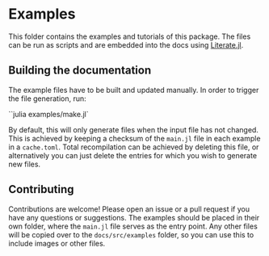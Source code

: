 # Examples

This folder contains the examples and tutorials of this package. The files can be run as
scripts and are embedded into the docs using [Literate.jl](https://fredrikekre.github.io/Literate.jl/v2/).

## Building the documentation

The example files have to be built and updated manually. In order to trigger the file
generation, run:

``julia examples/make.jl`

By default, this will only generate files when the input file has not changed. This is
achieved by keeping a checksum of the `main.jl` file in each example in a `cache.toml`.
Total recompilation can be achieved by deleting this file, or alternatively you can just
delete the entries for which you wish to generate new files.

## Contributing

Contributions are welcome! Please open an issue or a pull request if you have any questions
or suggestions. The examples should be placed in their own folder, where the `main.jl` file
serves as the entry point. Any other files will be copied over to the `docs/src/examples`
folder, so you can use this to include images or other files.
